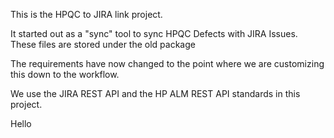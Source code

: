 This is the HPQC to JIRA link project.

It started out as a "sync" tool to sync HPQC Defects with JIRA Issues. These files are stored under the old package 

The requirements have now changed to the point where we are customizing this down to the workflow.

We use the JIRA REST API and the HP ALM REST API standards in this project.

Hello